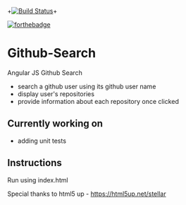 
+[![Build Status](https://travis-ci.org/julianamariemorales/Github-Search.svg?branch=master)](https://travis-ci.org/julianamariemorales/Github-Search)+

[![forthebadge](http://forthebadge.com/badges/contains-technical-debt.svg)](http://forthebadge.com)


# Github-Search
Angular JS Github Search

  * search a github user using its github user name
  * display user's repositories
  * provide information about each repository once clicked

## Currently working on
  * adding unit tests

Instructions
-----------
Run using index.html

Special thanks to html5 up - https://html5up.net/stellar
